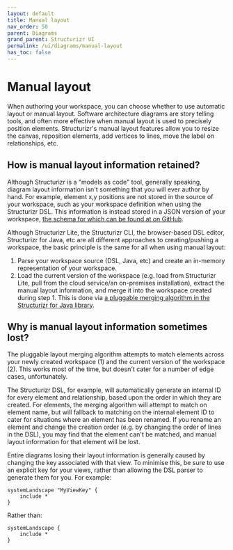 ```yaml
---
layout: default
title: Manual layout
nav_order: 50
parent: Diagrams
grand_parent: Structurizr UI
permalink: /ui/diagrams/manual-layout
has_toc: false
---
```


# Manual layout

When authoring your workspace, you can choose whether to use automatic layout or manual layout.
Software architecture diagrams are story telling tools, and often more effective when manual layout is used to
precisely position elements. Structurizr's manual layout features allow you to resize the canvas, reposition elements,
add vertices to lines, move the label on relationships, etc.

## How is manual layout information retained?

Although Structurizr is a "models as code" tool, generally speaking, diagram layout information isn't something that
you will ever author by hand. For example, element x,y positions are not stored in the source of your workspace,
such as your workspace definition when using the Structurizr DSL. This information is instead stored in a JSON version
of your workspace, [the schema for which can be found at on GitHub](https://github.com/structurizr/json).

Although Structurizr Lite, the Structurizr CLI, the browser-based DSL editor, Structurizr for Java, etc are all
different approaches to creating/pushing a workspace, the basic principle is the same for all when using manual layout:

1. Parse your workspace source (DSL, Java, etc) and create an in-memory representation of your workspace.
2. Load the current version of the workspace (e.g. load from Structurizr Lite, pull from the cloud service/an on-premises installation), extract the manual layout information, and merge it into the workspace created during step 1. This is done via [a pluggable merging algorithm in the Structurizr for Java library](https://github.com/structurizr/java/blob/master/structurizr-core/src/com/structurizr/view/DefaultLayoutMergeStrategy.java).

## Why is manual layout information sometimes lost?

The pluggable layout merging algorithm attempts to match elements across your newly created workspace (1) and the
current version of the workspace (2). This works most of the time, but doesn't cater for a number of edge cases,
unfortunately.

The Structurizr DSL, for example, will automatically generate an internal ID for every element and relationship,
based upon the order in which they are created. For elements, the merging algorithm will attempt to match on element
name, but will fallback to matching on the internal element ID to cater for situations where an element has been
renamed. If you rename an element and change the creation order (e.g. by changing the order of lines in the DSL),
you may find that the element can't be matched, and manual layout information for that element will be lost.

Entire diagrams losing their layout information is generally caused by changing the key associated with that view.
To minimise this, be sure to use an explicit key for your views, rather than allowing the DSL parser to generate them
for you. For example:

```
systemLandscape "MyViewKey" {
    include *
}
```

Rather than:

```
systemLandscape {
    include *
}
```